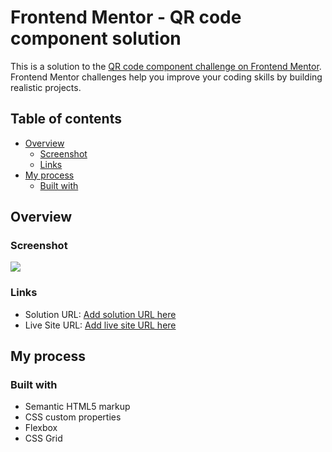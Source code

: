 # Frontend Mentor - QR code component solution

This is a solution to the [QR code component challenge on Frontend Mentor](https://www.frontendmentor.io/challenges/qr-code-component-iux_sIO_H). Frontend Mentor challenges help you improve your coding skills by building realistic projects.

## Table of contents

- [Overview](#overview)
  - [Screenshot](#screenshot)
  - [Links](#links)
- [My process](#my-process)
  - [Built with](#built-with)

## Overview

### Screenshot

![](./screenshot.jpg)

### Links

- Solution URL: [Add solution URL here](https://github.com/rickertl/qr-code-component-main)
- Live Site URL: [Add live site URL here](https://rickertl.github.io/qr-code-component-main/)

## My process

### Built with

- Semantic HTML5 markup
- CSS custom properties
- Flexbox
- CSS Grid

